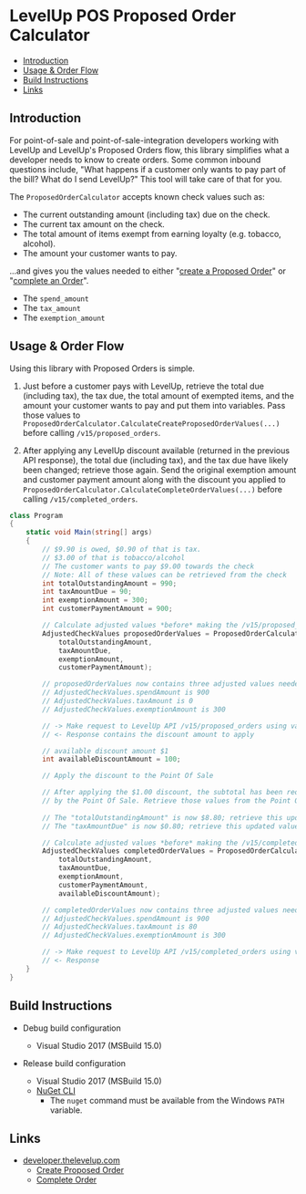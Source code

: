 # LevelUp POS Proposed Order Calculator

- [Introduction](#introduction)
- [Usage & Order Flow](#usage--order-flow)
- [Build Instructions](#build-instructions)
- [Links](#links)

## Introduction
For point-of-sale and point-of-sale-integration developers working with LevelUp and LevelUp's Proposed Orders flow, this library simplifies what a developer needs to know to create orders. Some common inbound questions include, "What happens if a customer only wants to pay part of the bill? What do I send LevelUp?" This tool will take care of that for you.

The `ProposedOrderCalculator` accepts known check values such as:

- The current outstanding amount (including tax) due on the check.
- The current tax amount on the check.
- The total amount of items exempt from earning loyalty (e.g. tobacco, alcohol).
- The amount your customer wants to pay.

...and gives you the values needed to either "[create a Proposed Order](http://developer.thelevelup.com/api-reference/v15/orders-create-proposed/)" or "[complete an Order](http://developer.thelevelup.com/api-reference/v15/orders-create-completed/)".

- The `spend_amount`
- The `tax_amount`
- The `exemption_amount`

## Usage & Order Flow
Using this library with Proposed Orders is simple.

1. Just before a customer pays with LevelUp, retrieve the total due (including tax), the tax due, the total amount of exempted items, and the amount your customer wants to pay and put them into variables. Pass those values to `ProposedOrderCalculator.CalculateCreateProposedOrderValues(...)` before calling `/v15/proposed_orders`.

2. After applying any LevelUp discount available (returned in the previous API response), the total due (including tax), and the tax due have likely been changed; retrieve those again. Send the original exemption amount and customer payment amount along with the discount you applied to `ProposedOrderCalculator.CalculateCompleteOrderValues(...)` before calling `/v15/completed_orders`.

```csharp
class Program
{
    static void Main(string[] args)
    {
        // $9.90 is owed, $0.90 of that is tax.
        // $3.00 of that is tobacco/alcohol
        // The customer wants to pay $9.00 towards the check
        // Note: All of these values can be retrieved from the check
        int totalOutstandingAmount = 990;
        int taxAmountDue = 90;
        int exemptionAmount = 300;
        int customerPaymentAmount = 900;

        // Calculate adjusted values *before* making the /v15/proposed_orders request
        AdjustedCheckValues proposedOrderValues = ProposedOrderCalculator.CalculateCreateProposedOrderValues(
            totalOutstandingAmount,
            taxAmountDue,
            exemptionAmount,
            customerPaymentAmount);

        // proposedOrderValues now contains three adjusted values needed for /v15/proposed_orders
        // AdjustedCheckValues.spendAmount is 900
        // AdjustedCheckValues.taxAmount is 0
        // AdjustedCheckValues.exemptionAmount is 300

        // -> Make request to LevelUp API /v15/proposed_orders using values within proposedOrderValues
        // <- Response contains the discount amount to apply

        // available discount amount $1
        int availableDiscountAmount = 100;

        // Apply the discount to the Point Of Sale

        // After applying the $1.00 discount, the subtotal has been reduced and the tax amount is recalculated 
        // by the Point Of Sale. Retrieve those values from the Point Of Sale again.
        
        // The "totalOutstandingAmount" is now $8.80; retrieve this updated value from the check 
        // The "taxAmountDue" is now $0.80; retrieve this updated value from the check

        // Calculate adjusted values *before* making the /v15/completed_orders request
        AdjustedCheckValues completedOrderValues = ProposedOrderCalculator.CalculateCompleteOrderValues(
            totalOutstandingAmount,
            taxAmountDue,
            exemptionAmount,
            customerPaymentAmount,
            availableDiscountAmount);

        // completedOrderValues now contains three adjusted values needed for /v15/completed_orders
        // AdjustedCheckValues.spendAmount is 900
        // AdjustedCheckValues.taxAmount is 80
        // AdjustedCheckValues.exemptionAmount is 300

        // -> Make request to LevelUp API /v15/completed_orders using values within completedOrderValues
        // <- Response
    }
}
```

## Build Instructions
- Debug build configuration
  - Visual Studio 2017 (MSBuild 15.0)

- Release build configuration
  - Visual Studio 2017 (MSBuild 15.0)
  - [NuGet CLI](https://docs.microsoft.com/en-us/nuget/tools/nuget-exe-cli-reference)
    - The `nuget` command must be available from the Windows `PATH` variable.

## Links
- [developer.thelevelup.com](https://developer.thelevelup.com)
  - [Create Proposed Order](https://developer.thelevelup.com/api-reference/v15/orders-create-proposed/)
  - [Complete Order](https://developer.thelevelup.com/api-reference/v15/orders-create-completed/)